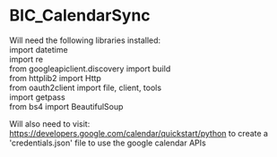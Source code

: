 # BIC_CalendarSync

Will need the following libraries installed:<br />
    import datetime<br />
    import re<br />
    from googleapiclient.discovery import build<br />
    from httplib2 import Http<br />
    from oauth2client import file, client, tools<br />
    import getpass<br />
    from bs4 import BeautifulSoup<br />

Will also need to visit: https://developers.google.com/calendar/quickstart/python to create a 'credentials.json' file to use the google calendar APIs
